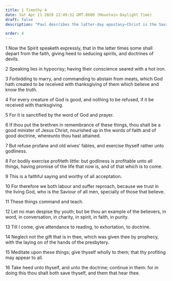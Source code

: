 ```yaml
---
title: 1 Timothy 4
date: Sat Apr 11 2020 22:49:32 GMT-0600 (Mountain Daylight Time)
draft: false
description: "Paul describes the latter-day apostasy—Christ is the Savior of all men, especially of those who believe."

order: 4
---
```

    
1 Now the Spirit speaketh expressly, that in the latter times some shall depart from the faith, giving heed to seducing spirits, and doctrines of devils.

2 Speaking lies in hypocrisy; having their conscience seared with a hot iron.

3 Forbidding to marry, and commanding to abstain from meats, which God hath created to be received with thanksgiving of them which believe and know the truth.

4 For every creature of God is good, and nothing to be refused, if it be received with thanksgiving.

5 For it is sanctified by the word of God and prayer.

6 If thou put the brethren in remembrance of these things, thou shalt be a good minister of Jesus Christ, nourished up in the words of faith and of good doctrine, whereunto thou hast attained.

7 But refuse profane and old wives’ fables, and exercise thyself rather unto godliness.

8 For bodily exercise profiteth little: but godliness is profitable unto all things, having promise of the life that now is, and of that which is to come.

9 This is a faithful saying and worthy of all acceptation.

10 For therefore we both labour and suffer reproach, because we trust in the living God, who is the Saviour of all men, specially of those that believe.

11 These things command and teach.

12 Let no man despise thy youth; but be thou an example of the believers, in word, in conversation, in charity, in spirit, in faith, in purity.

13 Till I come, give attendance to reading, to exhortation, to doctrine.

14 Neglect not the gift that is in thee, which was given thee by prophecy, with the laying on of the hands of the presbytery.

15 Meditate upon these things; give thyself wholly to them; that thy profiting may appear to all.

16 Take heed unto thyself, and unto the doctrine; continue in them: for in doing this thou shalt both save thyself, and them that hear thee.
